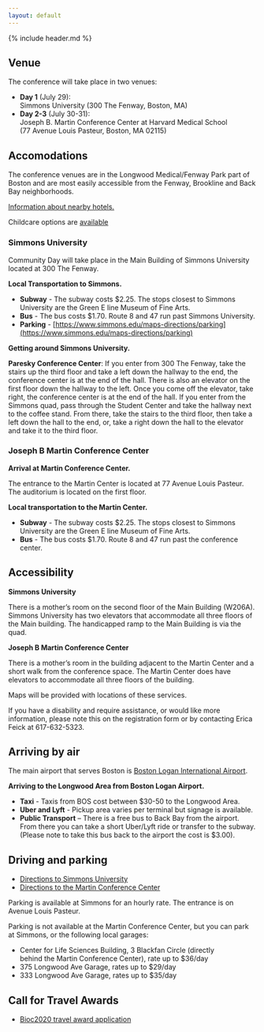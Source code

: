 ```yaml
---
layout: default
---
```


{% include header.md %}

## Venue

The conference will take place in two venues:

- **Day 1** (July 29):  
Simmons University (300 The Fenway, Boston, MA)
- **Day 2-3** (July 30-31):  
Joseph B. Martin Conference Center at Harvard Medical School  
(77 Avenue Louis Pasteur, Boston, MA 02115)

## Accomodations

The conference venues are in the Longwood Medical/Fenway Park part of Boston and are most easily accessible from the Fenway, Brookline and Back Bay neighborhoods.

[Information about nearby hotels.](assets/Hotels.near.DFCI.pdf)

Childcare options are [available](https://rebrand.ly/bioc2020childcare) 

<!--
### Most affordable options

TBA.

### Most convenient options

TBA.
-->

### Simmons University

Community Day will take place in the Main Building of Simmons University located at 300 The Fenway. 

**Local Transportation to Simmons.**

- **Subway** - The subway costs $2.25. The stops closest to Simmons University are the Green E line Museum of Fine Arts. 
- **Bus** - The bus costs $1.70. Route 8 and 47 run past Simmons University.
- **Parking** - [https://www.simmons.edu/maps-directions/parking](https://www.simmons.edu/maps-directions/parking)

**Getting around Simmons University.**

**Paresky Conference Center**: If you enter from 300 The Fenway, take the stairs up the third floor and take a left down the hallway to the end, the conference center is at the end of the hall. There is also an elevator on the first floor down the hallway to the left. Once you come off the elevator, take right, the conference center is at the end of the hall. If you enter from the Simmons quad, pass through the Student Center and take the hallway next to the coffee stand. From there, take the stairs to the third floor, then take a left down the hall to the end, or, take a right down the hall to the elevator and take it to the third floor. 

### Joseph B Martin Conference Center

**Arrival at Martin Conference Center.**

The entrance to the Martin Center is located at 77 Avenue Louis Pasteur. The auditorium is located on the first floor. 

**Local transportation to the Martin Center.**

- **Subway** - The subway costs $2.25. The stops closest to Simmons University are the Green E line Museum of Fine Arts.
- **Bus** - The bus costs $1.70. Route 8 and 47 run past the conference center. 

## Accessibility

**Simmons University**

There is a mother’s room on the second floor of the Main Building (W206A). Simmons University has two elevators that accommodate all three floors of the Main building. The handicapped ramp to the Main Building is via the quad. 

**Joseph B Martin Conference Center**

There is a mother’s room in the building adjacent to the Martin Center and a short walk from the conference space. The Martin Center does have elevators to accommodate all three floors of the building. 

Maps will be provided with locations of these services. 

If you have a disability and require assistance, or would like more information, please note this on the registration form or by contacting Erica Feick at 617-632-5323. 

## Arriving by air

The main airport that serves Boston is [Boston Logan International Airport](http://www.massport.com/logan-airport).

**Arriving to the Longwood Area from Boston Logan Airport.**

- **Taxi** - Taxis from BOS cost between $30-50 to the Longwood Area.  
- **Uber and Lyft** - Pickup area varies per terminal but signage is available.  
- **Public Transport** – There is a free bus to Back Bay from the airport. From there you can take a short Uber/Lyft ride or transfer to the subway. (Please note to take this bus back to the airport the cost is $3.00).

## Driving and parking

- [Directions to Simmons University](https://www.simmons.edu/maps-directions)
- [Directions to the Martin Conference Center](https://theconfcenter.hms.harvard.edu/pdf/hmscc-directions.pdf)

Parking is available at Simmons for an hourly rate. The entrance is on Avenue Louis Pasteur.

Parking is not available at the Martin Conference Center, but you can park at Simmons, or the following local garages:

- Center for Life Sciences Building, 3 Blackfan Circle (directly  
behind the Martin Conference Center), rate up to $36/day
- 375 Longwood Ave Garage, rates up to $29/day
- 333 Longwood Ave Garage, rates up to $35/day

## Call for Travel Awards

- [Bioc2020 travel award application](https://docs.google.com/forms/d/e/1FAIpQLSdr__Ox7kWpTV0lwjJ7skD617HcWFQmPrJqyMpVN27darvZQg/viewform)

